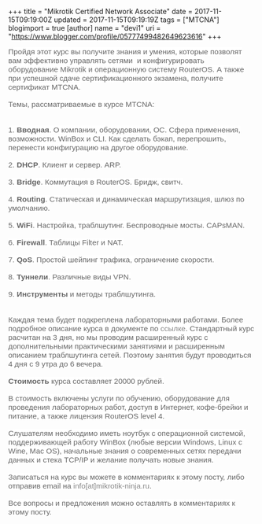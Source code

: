 +++
title = "Mikrotik Certified Network Associate"
date = 2017-11-15T09:19:00Z
updated = 2017-11-15T09:19:19Z
tags = ["MTCNA"]
blogimport = true 
[author]
	name = "devi1"
	uri = "https://www.blogger.com/profile/05777499482649623616"
+++

<span style="background-color: white; color: #666666; font-family: &quot;trebuchet ms&quot;, trebuchet, verdana, sans-serif; font-size: 15.4px;">Пройдя этот курс вы получите знания и умения, которые позволят вам эффективно управлять сетями &nbsp;и конфигурировать оборудование Mikrotik и операционную систему RouterOS. А также при успешной сдаче сертификационного экзамена, получите сертификат MTCNA.</span><br style="background-color: white; color: #666666; font-family: &quot;Trebuchet MS&quot;, Trebuchet, Verdana, sans-serif; font-size: 15.4px;" /><br style="background-color: white; color: #666666; font-family: &quot;Trebuchet MS&quot;, Trebuchet, Verdana, sans-serif; font-size: 15.4px;" /><span style="background-color: white; color: #666666; font-family: &quot;trebuchet ms&quot;, trebuchet, verdana, sans-serif; font-size: 15.4px;">Темы, рассматриваемые в курсе MTCNA:</span><br style="background-color: white; color: #666666; font-family: &quot;Trebuchet MS&quot;, Trebuchet, Verdana, sans-serif; font-size: 15.4px;" /><br style="background-color: white; color: #666666; font-family: &quot;Trebuchet MS&quot;, Trebuchet, Verdana, sans-serif; font-size: 15.4px;" /><br style="background-color: white; color: #666666; font-family: &quot;Trebuchet MS&quot;, Trebuchet, Verdana, sans-serif; font-size: 15.4px;" /><span style="background-color: white; color: #666666; font-family: &quot;trebuchet ms&quot;, trebuchet, verdana, sans-serif; font-size: 15.4px;">1.&nbsp;</span><b style="background-color: white; color: #666666; font-family: &quot;Trebuchet MS&quot;, Trebuchet, Verdana, sans-serif; font-size: 15.4px;">Вводная</b><span style="background-color: white; color: #666666; font-family: &quot;trebuchet ms&quot;, trebuchet, verdana, sans-serif; font-size: 15.4px;">. О компании, оборудовании, ОС. Сфера применения, возможности. WinBox и CLI. Как сделать бэкап, перепрошить, перенести конфигурацию на другое оборудование.</span><br style="background-color: white; color: #666666; font-family: &quot;Trebuchet MS&quot;, Trebuchet, Verdana, sans-serif; font-size: 15.4px;" /><br style="background-color: white; color: #666666; font-family: &quot;Trebuchet MS&quot;, Trebuchet, Verdana, sans-serif; font-size: 15.4px;" /><span style="background-color: white; color: #666666; font-family: &quot;trebuchet ms&quot;, trebuchet, verdana, sans-serif; font-size: 15.4px;">2.&nbsp;</span><b style="background-color: white; color: #666666; font-family: &quot;Trebuchet MS&quot;, Trebuchet, Verdana, sans-serif; font-size: 15.4px;">DHCP</b><span style="background-color: white; color: #666666; font-family: &quot;trebuchet ms&quot;, trebuchet, verdana, sans-serif; font-size: 15.4px;">. Клиент и сервер. ARP.</span><br style="background-color: white; color: #666666; font-family: &quot;Trebuchet MS&quot;, Trebuchet, Verdana, sans-serif; font-size: 15.4px;" /><br style="background-color: white; color: #666666; font-family: &quot;Trebuchet MS&quot;, Trebuchet, Verdana, sans-serif; font-size: 15.4px;" /><span style="background-color: white; color: #666666; font-family: &quot;trebuchet ms&quot;, trebuchet, verdana, sans-serif; font-size: 15.4px;">3.&nbsp;</span><b style="background-color: white; color: #666666; font-family: &quot;Trebuchet MS&quot;, Trebuchet, Verdana, sans-serif; font-size: 15.4px;">Bridge</b><span style="background-color: white; color: #666666; font-family: &quot;trebuchet ms&quot;, trebuchet, verdana, sans-serif; font-size: 15.4px;">. Коммутация в RouterOS. Бридж, свитч.</span><br style="background-color: white; color: #666666; font-family: &quot;Trebuchet MS&quot;, Trebuchet, Verdana, sans-serif; font-size: 15.4px;" /><br style="background-color: white; color: #666666; font-family: &quot;Trebuchet MS&quot;, Trebuchet, Verdana, sans-serif; font-size: 15.4px;" /><span style="background-color: white; color: #666666; font-family: &quot;trebuchet ms&quot;, trebuchet, verdana, sans-serif; font-size: 15.4px;">4.&nbsp;</span><b style="background-color: white; color: #666666; font-family: &quot;Trebuchet MS&quot;, Trebuchet, Verdana, sans-serif; font-size: 15.4px;">Routing</b><span style="background-color: white; color: #666666; font-family: &quot;trebuchet ms&quot;, trebuchet, verdana, sans-serif; font-size: 15.4px;">. Статическая и динамическая маршрутизация, шлюз по умолчанию.</span><br style="background-color: white; color: #666666; font-family: &quot;Trebuchet MS&quot;, Trebuchet, Verdana, sans-serif; font-size: 15.4px;" /><br style="background-color: white; color: #666666; font-family: &quot;Trebuchet MS&quot;, Trebuchet, Verdana, sans-serif; font-size: 15.4px;" /><span style="background-color: white; color: #666666; font-family: &quot;trebuchet ms&quot;, trebuchet, verdana, sans-serif; font-size: 15.4px;">5.&nbsp;</span><b style="background-color: white; color: #666666; font-family: &quot;Trebuchet MS&quot;, Trebuchet, Verdana, sans-serif; font-size: 15.4px;">WiFi</b><span style="background-color: white; color: #666666; font-family: &quot;trebuchet ms&quot;, trebuchet, verdana, sans-serif; font-size: 15.4px;">. Настройка, траблшутинг. Беспроводные мосты. CAPsMAN.</span><br style="background-color: white; color: #666666; font-family: &quot;Trebuchet MS&quot;, Trebuchet, Verdana, sans-serif; font-size: 15.4px;" /><br style="background-color: white; color: #666666; font-family: &quot;Trebuchet MS&quot;, Trebuchet, Verdana, sans-serif; font-size: 15.4px;" /><span style="background-color: white; color: #666666; font-family: &quot;trebuchet ms&quot;, trebuchet, verdana, sans-serif; font-size: 15.4px;">6.&nbsp;</span><b style="background-color: white; color: #666666; font-family: &quot;Trebuchet MS&quot;, Trebuchet, Verdana, sans-serif; font-size: 15.4px;">Firewall</b><span style="background-color: white; color: #666666; font-family: &quot;trebuchet ms&quot;, trebuchet, verdana, sans-serif; font-size: 15.4px;">. Таблицы Filter и NAT.</span><br style="background-color: white; color: #666666; font-family: &quot;Trebuchet MS&quot;, Trebuchet, Verdana, sans-serif; font-size: 15.4px;" /><br style="background-color: white; color: #666666; font-family: &quot;Trebuchet MS&quot;, Trebuchet, Verdana, sans-serif; font-size: 15.4px;" /><span style="background-color: white; color: #666666; font-family: &quot;trebuchet ms&quot;, trebuchet, verdana, sans-serif; font-size: 15.4px;">7.&nbsp;</span><b style="background-color: white; color: #666666; font-family: &quot;Trebuchet MS&quot;, Trebuchet, Verdana, sans-serif; font-size: 15.4px;">QoS</b><span style="background-color: white; color: #666666; font-family: &quot;trebuchet ms&quot;, trebuchet, verdana, sans-serif; font-size: 15.4px;">. Простой шейпинг трафика, ограничение скорости.</span><br style="background-color: white; color: #666666; font-family: &quot;Trebuchet MS&quot;, Trebuchet, Verdana, sans-serif; font-size: 15.4px;" /><br style="background-color: white; color: #666666; font-family: &quot;Trebuchet MS&quot;, Trebuchet, Verdana, sans-serif; font-size: 15.4px;" /><span style="background-color: white; color: #666666; font-family: &quot;trebuchet ms&quot;, trebuchet, verdana, sans-serif; font-size: 15.4px;">8.&nbsp;</span><b style="background-color: white; color: #666666; font-family: &quot;Trebuchet MS&quot;, Trebuchet, Verdana, sans-serif; font-size: 15.4px;">Туннели</b><span style="background-color: white; color: #666666; font-family: &quot;trebuchet ms&quot;, trebuchet, verdana, sans-serif; font-size: 15.4px;">. Различные виды VPN.</span><br style="background-color: white; color: #666666; font-family: &quot;Trebuchet MS&quot;, Trebuchet, Verdana, sans-serif; font-size: 15.4px;" /><br style="background-color: white; color: #666666; font-family: &quot;Trebuchet MS&quot;, Trebuchet, Verdana, sans-serif; font-size: 15.4px;" /><span style="background-color: white; color: #666666; font-family: &quot;trebuchet ms&quot;, trebuchet, verdana, sans-serif; font-size: 15.4px;">9.&nbsp;</span><b style="background-color: white; color: #666666; font-family: &quot;Trebuchet MS&quot;, Trebuchet, Verdana, sans-serif; font-size: 15.4px;">Инструменты&nbsp;</b><span style="background-color: white; color: #666666; font-family: &quot;trebuchet ms&quot;, trebuchet, verdana, sans-serif; font-size: 15.4px;">и методы траблшутинга.</span><br style="background-color: white; color: #666666; font-family: &quot;Trebuchet MS&quot;, Trebuchet, Verdana, sans-serif; font-size: 15.4px;" /><br style="background-color: white; color: #666666; font-family: &quot;Trebuchet MS&quot;, Trebuchet, Verdana, sans-serif; font-size: 15.4px;" /><br style="background-color: white; color: #666666; font-family: &quot;Trebuchet MS&quot;, Trebuchet, Verdana, sans-serif; font-size: 15.4px;" /><span style="background-color: white; color: #666666; font-family: &quot;trebuchet ms&quot;, trebuchet, verdana, sans-serif; font-size: 15.4px;">Каждая тема будет подкреплена лабораторными работами. Более подробное описание курса в документе по&nbsp;</span><a href="http://www.mikrotik.com/download/pdf/MTCNA_Outline.pdf" style="background-color: white; color: #888888; font-family: &quot;Trebuchet MS&quot;, Trebuchet, Verdana, sans-serif; font-size: 15.4px; text-decoration-line: none;" target="_blank">ссылке</a><span style="background-color: white; color: #666666; font-family: &quot;trebuchet ms&quot;, trebuchet, verdana, sans-serif; font-size: 15.4px;">. Стандартный курс расчитан на 3 дня, но мы проводим расширенный курс с дополнительными практическими занятиями и расширенным описанием траблшутинга сетей. Поэтому занятия будут проводиться 4 дня с 9 утра до 6 вечера.</span><br style="background-color: white; color: #666666; font-family: &quot;Trebuchet MS&quot;, Trebuchet, Verdana, sans-serif; font-size: 15.4px;" /><br style="background-color: white; color: #666666; font-family: &quot;Trebuchet MS&quot;, Trebuchet, Verdana, sans-serif; font-size: 15.4px;" /><b style="background-color: white; color: #666666; font-family: &quot;Trebuchet MS&quot;, Trebuchet, Verdana, sans-serif; font-size: 15.4px;">Стоимость&nbsp;</b><span style="background-color: white; color: #666666; font-family: &quot;trebuchet ms&quot;, trebuchet, verdana, sans-serif; font-size: 15.4px;">курса составляет 20000 рублей.</span><br style="background-color: white; color: #666666; font-family: &quot;Trebuchet MS&quot;, Trebuchet, Verdana, sans-serif; font-size: 15.4px;" /><br style="background-color: white; color: #666666; font-family: &quot;Trebuchet MS&quot;, Trebuchet, Verdana, sans-serif; font-size: 15.4px;" /><span style="background-color: white; color: #666666; font-family: &quot;trebuchet ms&quot;, trebuchet, verdana, sans-serif; font-size: 15.4px;">В стоимость включены услуги по обучению, оборудование для проведения лабораторных работ, доступ в Интернет, кофе-брейки и питание, а также лицензия RouterOS level 4.</span><br style="background-color: white; color: #666666; font-family: &quot;Trebuchet MS&quot;, Trebuchet, Verdana, sans-serif; font-size: 15.4px;" /><br style="background-color: white; color: #666666; font-family: &quot;Trebuchet MS&quot;, Trebuchet, Verdana, sans-serif; font-size: 15.4px;" /><span style="background-color: white; color: #666666; font-family: &quot;trebuchet ms&quot;, trebuchet, verdana, sans-serif; font-size: 15.4px;">Слушателям необходимо иметь ноутбук с операционной системой, поддерживающей работу WinBox (любые версии Windows, Linux с Wine, Mac OS), начальные знания о современных сетях передачи данных и стека TCP/IP и желание получать новые знания.</span><br style="background-color: white; color: #666666; font-family: &quot;Trebuchet MS&quot;, Trebuchet, Verdana, sans-serif; font-size: 15.4px;" /><br style="background-color: white; color: #666666; font-family: &quot;Trebuchet MS&quot;, Trebuchet, Verdana, sans-serif; font-size: 15.4px;" /><span style="background-color: white; color: #666666; font-family: &quot;trebuchet ms&quot;, trebuchet, verdana, sans-serif; font-size: 15.4px;">Записаться на курс вы можете в комментариях к этому посту, либо отправив email на&nbsp;<a href="mailto:info@mikrotik-ninja.ru" style="color: #888888; text-decoration-line: none;">info[at]mikrotik-ninja.ru</a>.</span><br style="background-color: white; color: #666666; font-family: &quot;Trebuchet MS&quot;, Trebuchet, Verdana, sans-serif; font-size: 15.4px;" /><br style="background-color: white; color: #666666; font-family: &quot;Trebuchet MS&quot;, Trebuchet, Verdana, sans-serif; font-size: 15.4px;" /><span style="background-color: white; color: #666666; font-family: &quot;trebuchet ms&quot;, trebuchet, verdana, sans-serif; font-size: 15.4px;">Все вопросы и предложения можно оставлять в комментариях к этому посту.</span><br /><div><span style="background-color: white; color: #666666; font-family: &quot;trebuchet ms&quot;, trebuchet, verdana, sans-serif; font-size: 15.4px;"><br /></span></div>
